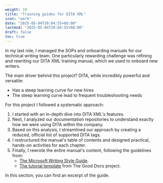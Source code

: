 ```yaml
---
weight: 10
title: "Training guides for DITA XML"
icon: "work"
date: "2025-05-04T20:04:55+08:00"
lastmod: "2025-05-04T20:04:55+08:00"
draft: false
toc: true
---
```


In my last role, I managed the SOPs and onboarding manuals for our technical writing team. One particularly rewarding challenge was refining and rewriting our DITA XML training manual, which we used to onboard new writers.

The main driver behind this project? DITA, while incredibly powerful and versatile:

- Has a steep learning curve for new hires
- The steep learning curve lead to frequent troubleshooting needs

For this project I followed a systematic approach:

1. I started with an in-depth dive into DITA XML's features.
2. Next, I analyzed our documentation repositories to understand exactly how we were using DITA within the company.
3. Based on this analysis, I streamlined our approach by creating a reduced, official list of supported DITA tags.
4. I restructured the manual's table of contents and designed practical, hands-on activities for each chapter.
4. Finally, I rewrote the entire manual's content, following the guidelines from:
   - [The Microsoft Writing Style Guide](https://learn.microsoft.com/en-us/style-guide/welcome/).
   - [The tutorial template](https://gitlab.com/tgdp/templates/-/blob/main/tutorial/guide_tutorial.md) from The Good Docs project.

In this section, you can find an excerpt of the guide.